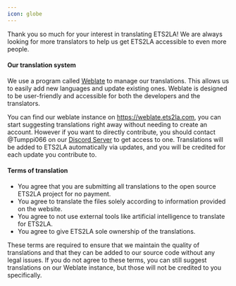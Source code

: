 ```yaml
---
icon: globe
---
```

Thank you so much for your interest in translating ETS2LA! We are always looking for more translators to help us get ETS2LA accessible to even more people.

#### Our translation system
We use a program called [Weblate](https://weblate.org/en/) to manage our translations. This allows us to easily add new languages and update existing ones. Weblate is designed to be user-friendly and accessible for both the developers and the translators.

You can find our weblate instance on https://weblate.ets2la.com, you can start suggesting translations right away without needing to create an account. However if you want to directly contribute, you should contact @Tumppi066 on our [Discord Server](https://ets2la.com/discord) to get access to one. Translations will be added to ETS2LA automatically via updates, and you will be credited for each update you contribute to.

#### Terms of translation
- You agree that you are submitting all translations to the open source ETS2LA project for no payment.
- You agree to translate the files solely according to information provided on the website.
- You agree to not use external tools like artificial intelligence to translate for ETS2LA.
- You agree to give ETS2LA sole ownership of the translations.

These terms are required to ensure that we maintain the quality of translations and that they can be added to our source code without any legal issues. If you do not agree to these terms, you can still suggest translations on our Weblate instance, but those will not be credited to you specifically.